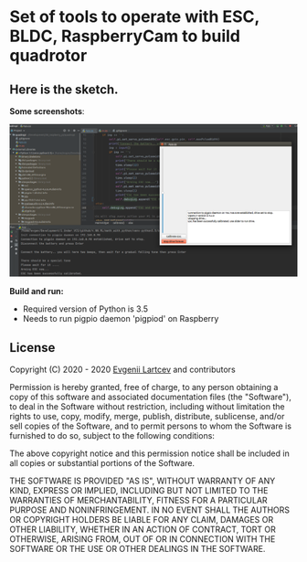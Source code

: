 # Set of tools to operate with ESC, BLDC, RaspberryCam to build quadrotor
## Here is the sketch. 

**Some screenshots**:

![**app.png**](https://raw.githubusercontent.com/Evegen55/quadropi/master/docs/app.png)

**Build and run:**

- Required version of Python is 3.5
- Needs to run pigpio daemon 'pigpiod' on Raspberry


## License

Copyright (C) 2020 - 2020 [Evgenii Lartcev](https://github.com/Evegen55/) and contributors

Permission is hereby granted, free of charge, to any person obtaining a copy of this software and associated documentation files (the "Software"), to deal in the Software without restriction, including without limitation the rights to use, copy, modify, merge, publish, distribute, sublicense, and/or sell copies of the Software, and to permit persons to whom the Software is furnished to do so, subject to the following conditions:

The above copyright notice and this permission notice shall be included in all copies or substantial portions of the Software.

THE SOFTWARE IS PROVIDED "AS IS", WITHOUT WARRANTY OF ANY KIND, EXPRESS OR IMPLIED, INCLUDING BUT NOT LIMITED TO THE WARRANTIES OF MERCHANTABILITY, FITNESS FOR A PARTICULAR PURPOSE AND NONINFRINGEMENT. IN NO EVENT SHALL THE AUTHORS OR COPYRIGHT HOLDERS BE LIABLE FOR ANY CLAIM, DAMAGES OR OTHER LIABILITY, WHETHER IN AN ACTION OF CONTRACT, TORT OR OTHERWISE, ARISING FROM, OUT OF OR IN CONNECTION WITH THE SOFTWARE OR THE USE OR OTHER DEALINGS IN THE SOFTWARE.